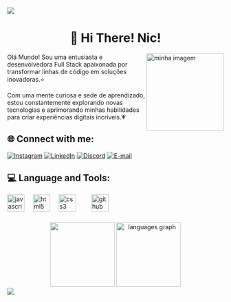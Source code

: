 <img src="https://capsule-render.vercel.app/api?type=Waving&color=ef95ae&fontColor=ef95ae&height=70&section=header"/>
<h1 align="center">💮 Hi There! Nic!</h1>
<p align="left">
<img align="right" alt="minha imagem" width="180" src="https://64.media.tumblr.com/460e90cbd60d50f37a59236acbd41a19/tumblr_orvdjmknOr1ucpx1qo2_r1_400.gif">
Olá Mundo! Sou uma entusiasta e desenvolvedora Full Stack apaixonada por transformar linhas de código em soluções inovadoras.⭐
  
Com uma mente curiosa e sede de aprendizado, estou constantemente explorando novas tecnologias e aprimorando minhas habilidades para criar experiências digitais incríveis.💗

## 🌐 Connect with me:

[![Instagram](https://img.shields.io/badge/Instagram-%23E4405F.svg?logo=Instagram&logoColor=white)](https://instagram.com/niccmaia_)
[![LinkedIn](https://img.shields.io/badge/LinkedIn-%230077B5.svg?logo=linkedin&logoColor=white)](https://www.linkedin.com/in/nicolle-maia-b778322a5)
[![Discord](https://img.shields.io/badge/Discord-%23333.svg?logo=discord&logoColor=white)](http://discord.com/users/.melozy_) 
[![E-mail](https://img.shields.io/badge/Gmail-%23DD0031.svg?&logo=gmail&logoColor=white)](mailto:nicolleluisamaiagurgel@gmail.com)

## 💻 Language and Tools:
<div align="left">
  <img src="https://cdn.jsdelivr.net/gh/devicons/devicon/icons/javascript/javascript-original.svg" height="40" alt="javascript logo"  />
  <img width="12" />
  <img src="https://cdn.jsdelivr.net/gh/devicons/devicon/icons/html5/html5-original.svg" height="40" alt="html5 logo"  />
  <img width="12" />
  <img src="https://cdn.jsdelivr.net/gh/devicons/devicon/icons/css3/css3-original.svg" height="40" alt="css3 logo"  />
  <img width="12" />
  <img width="12" />
  <img src="https://cdn.jsdelivr.net/gh/devicons/devicon/icons/github/github-original.svg" height="40" alt="github logo"  />
</div>

###


<div align="center">
  <img height="150em" src="https://github-readme-stats.vercel.app/api?username=niccmaia&count_private=true&include_all_commits=true&show_icons=true&theme=dracula&locale=en&hide_border=false&show_owner=true" />
 <img src="https://github-readme-stats.vercel.app/api/top-langs?username=niccmaia&locale=en&hide_title=false&layout=compact&card_width=320&langs_count=5&theme=dracula&hide_border=false" height="150" alt="languages graph"  />
</div>

<img src="https://capsule-render.vercel.app/api?type=Waving&color=ef95ae&fontColor=ef95ae&height=70&section=footer&animation=fadeIn" />
</div>
